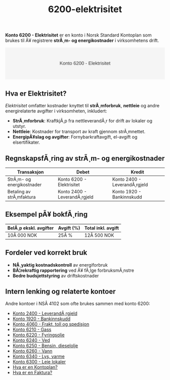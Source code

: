 ﻿---
title: "6200-elektrisitet"
meta_title: "6200-elektrisitet"
meta_description: "**Konto 6200 - Elektrisitet** er en konto i Norsk Standard Kontoplan som brukes til Ã¥ registrere **strÃ¸m- og energikostnader** i virksomhetens drift."
slug: 6200-elektrisitet
type: blog
layout: pages/single
---

**Konto 6200 - Elektrisitet** er en konto i Norsk Standard Kontoplan som brukes til Ã¥ registrere **strÃ¸m- og energikostnader** i virksomhetens drift.

![Illustrasjon av konto 6200 Elektrisitet](6200-elektrisitet-image.svg)

## Hva er Elektrisitet?

*Elektrisitet* omfatter kostnader knyttet til **strÃ¸mforbruk**, **nettleie** og andre energirelaterte avgifter i virksomheten, inkludert:

* **StrÃ¸mforbruk**: KraftkjÃ¸p fra nettleverandÃ¸r for drift av lokaler og utstyr.
* **Nettleie**: Kostnader for transport av kraft gjennom strÃ¸mnettet.
* **EnergipÃ¥slag og avgifter**: Fornybarkraftavgift, el-avgift og elsertifikater.

## RegnskapsfÃ¸ring av strÃ¸m- og energikostnader

| Transaksjon               | Debet                     | Kredit                       |
|---------------------------|---------------------------|------------------------------|
| StrÃ¸m- og energikostnader | Konto 6200 - Elektrisitet | Konto 2400 - LeverandÃ¸rgjeld |
| Betaling av strÃ¸mfaktura  | Konto 2400 - LeverandÃ¸rgjeld | Konto 1920 - Bankinnskudd |

## Eksempel pÃ¥ bokfÃ¸ring

| BelÃ¸p ekskl. avgifter | Avgift (%) | Total inkl. avgift |
|-----------------------|------------|--------------------|
| 10Â 000 NOK            | 25Â %       | 12Â 500 NOK         |

## Fordeler ved korrekt bruk

* **NÃ¸yaktig kostnadskontroll** av energiforbruk
* **BÃ¦rekraftig rapportering** ved Ã¥ fÃ¸lge forbruksmÃ¸nstre
* **Bedre budsjettstyring** av driftskostnader

## Intern lenking og relaterte kontoer

Andre kontoer i NSÂ 4102 som ofte brukes sammen med konto 6200:

* [Konto 2400 - LeverandÃ¸rgjeld](/blogs/kontoplan/2400-leverandorgjeld "Konto 2400 - LeverandÃ¸rgjeld")
* [Konto 1920 - Bankinnskudd](/blogs/kontoplan/1920-bankinnskudd "Konto 1920 - Bankinnskudd")
* [Konto 4060 - Frakt, toll og spedisjon](/blogs/kontoplan/4060-frakt-toll-og-spedisjon "Konto 4060 - Frakt, toll og spedisjon")
* [Konto 6210 - Gass](/blogs/kontoplan/6210-gass "Konto 6210 - Gass")
* [Konto 6220 - Fyringsolje](/blogs/kontoplan/6220-fyringsolje "Konto 6220 - Fyringsolje")
* [Konto 6240 - Ved](/blogs/kontoplan/6240-ved "Konto 6240 - Ved")
* [Konto 6250 - Bensin, dieselolje](/blogs/kontoplan/6250-bensin-dieselolje "Konto 6250 - Bensin, dieselolje")
* [Konto 6260 - Vann](/blogs/kontoplan/6260-vann "Konto 6260 - Vann")
* [Konto 6340 - Lys, varme](/blogs/kontoplan/6340-lys-varme "Konto 6340 - Lys, varme")
* [Konto 6300 - Leie lokaler](/blogs/kontoplan/6300-leie-lokaler "Konto 6300 - Leie lokaler")
* [Hva er en Kontoplan?](/blogs/regnskap/hva-er-kontoplan "Hva er en Kontoplan? Komplett Guide til Kontoplaner i Norsk Regnskap")
* [Hva er en Faktura?](/blogs/regnskap/hva-er-en-faktura "Hva er en Faktura? En Guide til Norske Fakturakrav")
